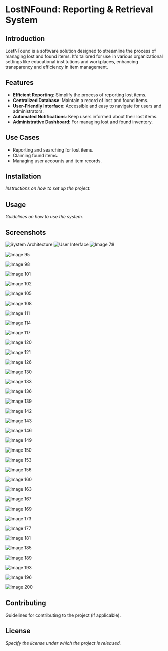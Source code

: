 
# LostNFound: Reporting & Retrieval System

## Introduction
LostNFound is a software solution designed to streamline the process of managing lost and found items. It's tailored for use in various organizational settings like educational institutions and workplaces, enhancing transparency and efficiency in item management.

## Features
- **Efficient Reporting**: Simplify the process of reporting lost items.
- **Centralized Database**: Maintain a record of lost and found items.
- **User-Friendly Interface**: Accessible and easy to navigate for users and administrators.
- **Automated Notifications**: Keep users informed about their lost items.
- **Administrative Dashboard**: For managing lost and found inventory.

## Use Cases
- Reporting and searching for lost items.
- Claiming found items.
- Managing user accounts and item records.

## Installation
*Instructions on how to set up the project.*

## Usage
*Guidelines on how to use the system.*

## Screenshots
![System Architecture](LostNFound_Images/image_1.jpg)
![User Interface](LostNFound_Images/image_2.jpg)
![Image 78](imgs/image_19_78.png)

![Image 95](imgs/image_26_95.png)

![Image 98](imgs/image_27_98.png)

![Image 101](imgs/image_28_101.png)

![Image 102](imgs/image_28_102.png)

![Image 105](imgs/image_29_105.png)

![Image 108](imgs/image_30_108.png)

![Image 111](imgs/image_31_111.png)

![Image 114](imgs/image_32_114.png)

![Image 117](imgs/image_33_117.png)

![Image 120](imgs/image_34_120.png)

![Image 121](imgs/image_34_121.png)

![Image 126](imgs/image_36_126.png)

![Image 130](imgs/image_37_130.png)

![Image 133](imgs/image_38_133.png)

![Image 136](imgs/image_39_136.png)

![Image 139](imgs/image_40_139.png)

![Image 142](imgs/image_41_142.png)

![Image 143](imgs/image_41_143.png)

![Image 146](imgs/image_42_146.png)

![Image 149](imgs/image_43_149.png)

![Image 150](imgs/image_43_150.png)

![Image 153](imgs/image_44_153.png)

![Image 156](imgs/image_45_156.png)

![Image 160](imgs/image_46_160.png)

![Image 163](imgs/image_47_163.png)

![Image 167](imgs/image_48_167.png)

![Image 169](imgs/image_48_169.png)

![Image 173](imgs/image_49_173.png)

![Image 177](imgs/image_50_177.png)

![Image 181](imgs/image_51_181.png)

![Image 185](imgs/image_52_185.png)

![Image 189](imgs/image_53_189.png)

![Image 193](imgs/image_54_193.png)

![Image 196](imgs/image_55_196.png)

![Image 200](imgs/image_56_200.png)



## Contributing
Guidelines for contributing to the project (if applicable).

## License
*Specify the license under which the project is released.*
